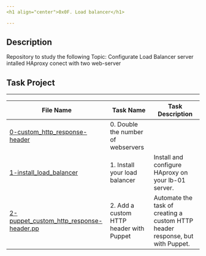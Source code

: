 ```yaml
---
<h1 align="center">0x0F. Load balancer</h1>

---
```


## Description
Repository to study the following Topic: Configurate Load Balancer server intalled HAproxy conect with two web-server

## Task Project
---
File Name|Task Name|Task Description
---|---|---
[0-custom_http_response-header](...)|0. Double the number of webservers|
[1-install_load_balancer](...)|1. Install your load balancer|Install and configure HAproxy on your lb-01 server.
[2-puppet_custom_http_response-header.pp](...)|2. Add a custom HTTP header with Puppet|Automate the task of creating a custom HTTP header response, but with Puppet.
